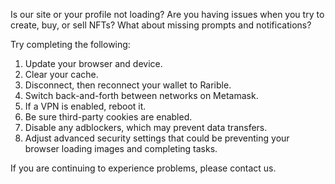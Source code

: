 Is our site or your profile not loading? Are you having issues when you try to create, buy, or sell NFTs? What about missing prompts and notifications?

Try completing the following:

1. Update your browser and device.
2. Clear your cache.
3. Disconnect, then reconnect your wallet to Rarible.
4. Switch back-and-forth between networks on Metamask.
5. If a VPN is enabled, reboot it.
6. Be sure third-party cookies are enabled.
7. Disable any adblockers, which may prevent data transfers.
8. Adjust advanced security settings that could be preventing your browser loading images and completing tasks.

If you are continuing to experience problems, please contact us.
